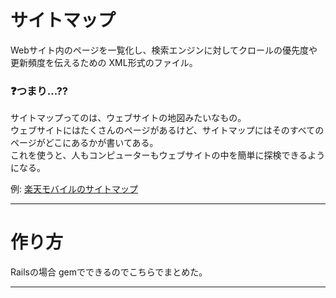 # サイトマップ
Webサイト内のページを一覧化し、検索エンジンに対してクロールの優先度や更新頻度を伝えるための XML形式のファイル。

### ❓つまり...??
サイトマップってのは、ウェブサイトの地図みたいなもの。  
ウェブサイトにはたくさんのページがあるけど、サイトマップにはそのすべてのページがどこにあるかが書いてある。  
これを使うと、人もコンピューターもウェブサイトの中を簡単に探検できるようになる。  

例: [楽天モバイルのサイトマップ](https://mobile.rakuten.co.jp/sitemap/)
***

# 作り方
Railsの場合 gemでできるのでこちらでまとめた。
***

